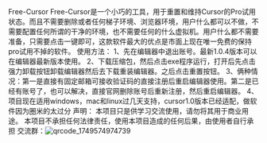 Free-Cursor
Free-Cursor是一个小巧的工具，用于重置和维持Cursor的Pro试用状态。而且不需要删除或者任何梯子环境、浏览器环境，用户什么都可以不做，不需要配置任何所谓的干净的环境，也不需要任何的什么虚拟机。用户什么都不需要准备，只需要点击一键即可，这款软件最大的优点是市面上现在唯一免费的保持pro试用不掉的软件。
使用方法：
1、先在编辑器中退出账号。最新1.0.4版本可以在编辑器最新版本使用。
2、下载压缩包，然后点击exe程序运行，打开后先点击强力卸载按钮卸载编辑器然后去下载重装编辑器。之后点击重置按钮。
3、俩种情况：第一是直接有固定邮箱可接收验证码的直接注册后重启编辑器使用。第二是已经有账号了，也可以解决，直接官网删除账号后重新注册，然后重启编辑器。
4、项目现在适用windows，mac和linux过几天支持，cursor1.0版本已经适配，做软件因为圈米的太过分
声明：
本项目只是供学习交流使用，请勿将其用于商业用途。
本项目不承担任何法律责任，使用本项目造成的任何后果，由使用者自行承担
交流群：![qrcode_1749574974739](https://github.com/user-attachments/assets/08100ee0-9f27-4f7a-93b2-1e7e8bd0e75a)



